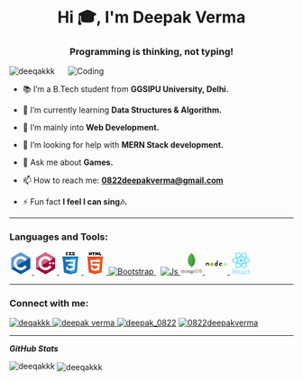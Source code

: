<h1 align="center">Hi 🎓, I'm Deepak Verma</h1>
<h3 align="center">Programming is thinking, not typing!</h3>
<img align="right" alt="Coding" width="400" src="https://user-images.githubusercontent.com/78724676/107845321-998ad500-6e00-11eb-8f60-a90db837bdb2.gif">

<p align="left"> <img src="https://komarev.com/ghpvc/?username=deeqakkk&label=Profile%20views&color=0e75b6&style=flat" alt="deeqakkk" /> </p>

- 📚 I’m a B.Tech student from **GGSIPU University, Delhi.**

- 🌱 I’m currently learning **Data Structures & Algorithm.**

- 👯 I’m mainly into **Web Development.**

- 🤝 I’m looking for help with **MERN Stack development.**

- 💬 Ask me about **Games.**

- 📫 How to reach me: **0822deepakverma@gmail.com**

- ⚡ Fun fact **I feel I can sing🎶.**


<hr>

<h3 align="left">Languages and Tools:</h3>
<p align="left">
<a href="https://www.cprogramming.com/" target="_blank"> <img src="https://raw.githubusercontent.com/devicons/devicon/master/icons/c/c-original.svg" alt="c" width="40" height="40"/> 
</a> 
<a href="https://www.w3schools.com/cpp/" target="_blank"> <img src="https://raw.githubusercontent.com/devicons/devicon/master/icons/cplusplus/cplusplus-original.svg" alt="cplusplus" width="40" height="40"/>
</a> 
<a href="https://www.w3schools.com/css/" target="_blank"> <img src="https://raw.githubusercontent.com/devicons/devicon/master/icons/css3/css3-original-wordmark.svg" alt="css3" width="40" height="40"/> </a> 
<a href="https://www.w3.org/html/" target="_blank"> <img src="https://raw.githubusercontent.com/devicons/devicon/master/icons/html5/html5-original-wordmark.svg" alt="html5" width="40" height="40"/>
</a> 
<a href="https://getbootstrap.com/" target="_blank"> <img src="https://cdn.worldvectorlogo.com/logos/bootstrap-4.svg" alt="Bootstrap" 
width="40" height="40"/>
</a>  &nbsp;
<a href="https://www.javascript.com" target="_blank"> <img src="https://cdn.worldvectorlogo.com/logos/logo-javascript.svg" alt="Js" width="40" height="40"/>
</a>
  <a href="https://www.mongodb.com/" target="_blank"> <img src="https://raw.githubusercontent.com/devicons/devicon/master/icons/mongodb/mongodb-original-wordmark.svg" alt="mongodb" width="40" height="40"/> </a> <a href="https://nodejs.org" target="_blank"> <img src="https://raw.githubusercontent.com/devicons/devicon/master/icons/nodejs/nodejs-original-wordmark.svg" alt="nodejs" width="40" height="40"/> </a> <a href="https://reactjs.org/" target="_blank"> <img src="https://raw.githubusercontent.com/devicons/devicon/master/icons/react/react-original-wordmark.svg" alt="react" width="40" height="40"/> </a> </p>
</p>
<hr>
<h3 align="left">Connect with me:</h3>
<p align="left">
<a href="https://twitter.com/deeqakkk" target="blank"><img  src="https://cdn.jsdelivr.net/npm/simple-icons@3.0.1/icons/twitter.svg" alt="deqakkk" height="30" width="40" >
<a href="https://www.linkedin.com/in/deeqakkk/" target="blank"><img  src="https://cdn.jsdelivr.net/npm/simple-icons@3.0.1/icons/linkedin.svg" alt="deepak verma" height="30" width="40" >
<a href="https://www.codechef.com/users/deepak_0822" target="blank"><img  src="https://cdn.jsdelivr.net/npm/simple-icons@3.1.0/icons/codechef.svg" alt="deepak_0822" height="30" width="40" ></a>
<a href="https://www.hackerrank.com/0822deepakverma" target="blank"><img  src="https://cdn.jsdelivr.net/npm/simple-icons@3.0.1/icons/hackerrank.svg" alt="0822deepakverma" height="30" width="40" /></a>
<hr>
 <p align="left">
<i><b>GitHub Stats</b></i></p>
  
  <p><img align="left" src="https://github-readme-stats.vercel.app/api/top-langs?username=deeqakkk&show_icons=true&locale=en&layout=compact" alt="deeqakkk" /></p>

<p>&nbsp;<img align="center" src="https://github-readme-stats.vercel.app/api?username=deeqakkk&show_icons=true&locale=en" alt="deeqakkk" width="410" /></p>


